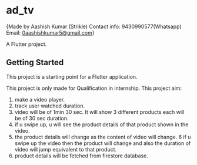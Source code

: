 # ad_tv
{Made by Aashish Kumar (Strikle)
Contact info: 9430990577(Whatsapp)
Email: 0aashishkumar5@gmail.com}

A Flutter project.

## Getting Started

This project is a starting point for a Flutter application.

This project is only made for Qualification in internship.
 This project aim:
 1. make a video player.
 2. track user watched duration.
 3. video will be of 1min 30 sec. It will show 3 different products each will be of 30 sec duration.
 4. if u swipe up, u will see the product details of that product shown in the video.
 5. the product details will change as the content of video will change.
 6  if u swipe up the video then the product will change and also the duration of video will jump equivalent to that product.
 7. product details will be fetched from firestore database.
